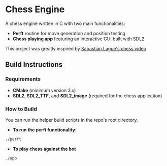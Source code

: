 # Chess Engine

A chess engine written in C with two main functionalities:  
- **Perft** routine for move generation and position testing  
- **Chess playing app** featuring an interactive GUI built with SDL2

This project was greatly inspired by [Sabastian Lague's chess video](https://www.youtube.com/watch?v=U4ogK0MIzqk)

## Build Instructions

### Requirements
- **CMake** (minimum version 3.x)  
- **SDL2**, **SDL2_TTF**, and **SDL2_image** (required for the chess application)

### How to Build
You can run the helper build scripts in the repo's root directory. 

- **To run the perft functionality**:
```bash
./perft 
```  

- **To play chess against the bot**
```bash
./app
``` 